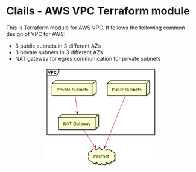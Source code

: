 # Clails - AWS VPC Terraform module

This is Terraform module for AWS VPC. It follows the following common design of VPC for AWS:
- 3 public subnets in 3 different AZs
- 3 private subnets in 3 different AZs
- NAT gateway for egres communication for private subnets 

<p align="center">
  <img src="./arch.png" width="300" />
</p>